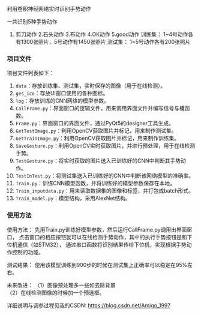 利用卷积神经网络实时识别手势动作

一共识别5种手势动作
1. 剪刀动作  2.石头动作 3.布动作  4.OK动作  5.good动作
训练集： 1~4号动作各有1300张照片，5号动作有1450张照片
测试集： 1~5号动作各有200张照片

### 项目文件

项目文件列表如下：

1. `data`：存放训练集、测试集，实时保存的图像（用于在线检测）。
2. `ges_ico`：存放UI窗口使用的各种图标。
3. `log`：存放训练的CNN网络的模型参数。
4. `CallFrame.py`：界面窗口的逻辑文件，用来调用界面文件并编写信号与槽函数。
5. `Frame.py`：界面窗口的界面文件，通过PyQt5的designer工具生成。
6. `GetTestImage.py`：利用OpenCV获取图片并标记，用来制作测试集。
7. `GetTrainImage.py`：利用OpenCV获取图片并标记，用来制作训练集。
8. `SaveGesture.py`：利用OpenCV实时获取图片，并进行预处理，用于在线检测手势。
9. `TestGesture.py`：将实时获取的图片送入已训练好的CNN中判断其手势动作。
10. `TestInTest.py`：将测试集送入已训练好的CNN中判断该网络模型的准确率。
11. `Train.py`：训练CNN模型函数，并将训练好的模型参数保存在本地。
12. `Train_inputdata.py`：用来读取数据集的图像和标签，并打包成batch形式。
13. `Train_model.py`：模型结构，采用AlexNet结构。

### 使用方法

使用方法：
先用Train.py训练好模型参数，然后运行CallFrame.py调用出界面窗口，
点击窗口的相应按钮就可以在线检测手势动作，其中的执行手势按钮是和下位机通信（如STM32），
通过串口函数将识别结果传给下位机，实现根据手势动作控制的功能。

测试结果：
使用该模型训练到900步的时候在测试集上正确率可以稳定在95%左右。

未来改进：
（1）图像预处理多一些如去除背景  
（2）在线检测图像的时候加一个预选框。

详细说明与调参过程见我的CSDN: https://blog.csdn.net/Amigo_1997




